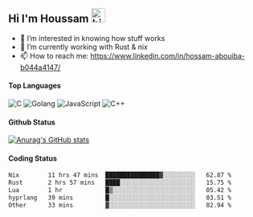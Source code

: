 ## Hi I'm Houssam <img src="https://user-images.githubusercontent.com/1303154/88677602-1635ba80-d120-11ea-84d8-d263ba5fc3c0.gif" width="28px" alt="hi">

- 👀 I’m interested in knowing how stuff works
- 🔭 I’m currently working with Rust & nix
- 📫 How to reach me: https://www.linkedin.com/in/hossam-abouiba-b044a4147/

#### Top Languages

![C](https://img.shields.io/badge/c-%2300599C.svg?style=for-the-badge&logo=c&logoColor=white)
![Golang](https://img.shields.io/badge/go-blue?style=for-the-badge&logo=Goland)
![JavaScript](https://img.shields.io/badge/javascript-%23323330.svg?style=for-the-badge&logo=javascript&logoColor=%23F7DF1E)
![C++](https://img.shields.io/badge/C%2B%2B-blue?style=for-the-badge&logo=C%2B%2B)


#### Github Status
[![Anurag's GitHub stats](https://github-readme-stats.vercel.app/api?username=0xhoussam&theme=tokyonight)](https://github.com/anuraghazra/github-readme-stats)

#### Coding Status
<!--START_SECTION:waka-->

```txt
Nix        11 hrs 47 mins  ███████████████▓░░░░░░░░░   62.87 %
Rust       2 hrs 57 mins   ████░░░░░░░░░░░░░░░░░░░░░   15.75 %
Lua        1 hr            █▒░░░░░░░░░░░░░░░░░░░░░░░   05.42 %
hyprlang   39 mins         █░░░░░░░░░░░░░░░░░░░░░░░░   03.51 %
Other      33 mins         ▓░░░░░░░░░░░░░░░░░░░░░░░░   02.94 %
```

<!--END_SECTION:waka-->
